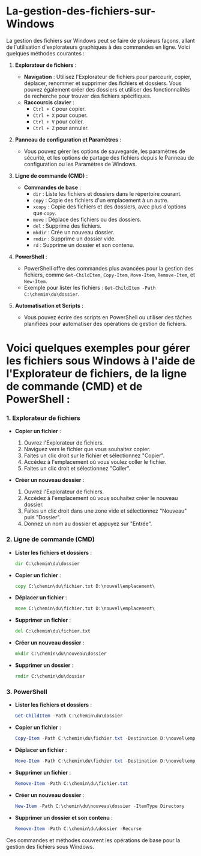 # La-gestion-des-fichiers-sur-Windows
La gestion des fichiers sur Windows peut se faire de plusieurs façons, allant de l'utilisation d'explorateurs graphiques à des commandes en ligne. Voici quelques méthodes courantes :

1. **Explorateur de fichiers** :
   - **Navigation** : Utilisez l'Explorateur de fichiers pour parcourir, copier, déplacer, renommer et supprimer des fichiers et dossiers. Vous pouvez également créer des dossiers et utiliser des fonctionnalités de recherche pour trouver des fichiers spécifiques.
   - **Raccourcis clavier** : 
     - `Ctrl + C` pour copier.
     - `Ctrl + X` pour couper.
     - `Ctrl + V` pour coller.
     - `Ctrl + Z` pour annuler.

2. **Panneau de configuration et Paramètres** :
   - Vous pouvez gérer les options de sauvegarde, les paramètres de sécurité, et les options de partage des fichiers depuis le Panneau de configuration ou les Paramètres de Windows.

3. **Ligne de commande (CMD)** :
   - **Commandes de base** :
     - `dir` : Liste les fichiers et dossiers dans le répertoire courant.
     - `copy` : Copie des fichiers d'un emplacement à un autre.
     - `xcopy` : Copie des fichiers et des dossiers, avec plus d'options que `copy`.
     - `move` : Déplace des fichiers ou des dossiers.
     - `del` : Supprime des fichiers.
     - `mkdir` : Crée un nouveau dossier.
     - `rmdir` : Supprime un dossier vide.
     - `rd` : Supprime un dossier et son contenu.

4. **PowerShell** :
   - PowerShell offre des commandes plus avancées pour la gestion des fichiers, comme `Get-ChildItem`, `Copy-Item`, `Move-Item`, `Remove-Item`, et `New-Item`.
   - Exemple pour lister les fichiers : `Get-ChildItem -Path C:\chemin\du\dossier`.

5. **Automatisation et Scripts** :
   - Vous pouvez écrire des scripts en PowerShell ou utiliser des tâches planifiées pour automatiser des opérations de gestion de fichiers.



# Voici quelques exemples pour gérer les fichiers sous Windows à l'aide de l'Explorateur de fichiers, de la ligne de commande (CMD) et de PowerShell :

### 1. **Explorateur de fichiers**

- **Copier un fichier** :
  1. Ouvrez l'Explorateur de fichiers.
  2. Naviguez vers le fichier que vous souhaitez copier.
  3. Faites un clic droit sur le fichier et sélectionnez "Copier".
  4. Accédez à l'emplacement où vous voulez coller le fichier.
  5. Faites un clic droit et sélectionnez "Coller".

- **Créer un nouveau dossier** :
  1. Ouvrez l'Explorateur de fichiers.
  2. Accédez à l'emplacement où vous souhaitez créer le nouveau dossier.
  3. Faites un clic droit dans une zone vide et sélectionnez "Nouveau" puis "Dossier".
  4. Donnez un nom au dossier et appuyez sur "Entrée".

### 2. **Ligne de commande (CMD)**

- **Lister les fichiers et dossiers** :
  ```cmd
  dir C:\chemin\du\dossier
  ```

- **Copier un fichier** :
  ```cmd
  copy C:\chemin\du\fichier.txt D:\nouvel\emplacement\
  ```

- **Déplacer un fichier** :
  ```cmd
  move C:\chemin\du\fichier.txt D:\nouvel\emplacement\
  ```

- **Supprimer un fichier** :
  ```cmd
  del C:\chemin\du\fichier.txt
  ```

- **Créer un nouveau dossier** :
  ```cmd
  mkdir C:\chemin\du\nouveau\dossier
  ```

- **Supprimer un dossier** :
  ```cmd
  rmdir C:\chemin\du\dossier
  ```

### 3. **PowerShell**

- **Lister les fichiers et dossiers** :
  ```powershell
  Get-ChildItem -Path C:\chemin\du\dossier
  ```

- **Copier un fichier** :
  ```powershell
  Copy-Item -Path C:\chemin\du\fichier.txt -Destination D:\nouvel\emplacement\
  ```

- **Déplacer un fichier** :
  ```powershell
  Move-Item -Path C:\chemin\du\fichier.txt -Destination D:\nouvel\emplacement\
  ```

- **Supprimer un fichier** :
  ```powershell
  Remove-Item -Path C:\chemin\du\fichier.txt
  ```

- **Créer un nouveau dossier** :
  ```powershell
  New-Item -Path C:\chemin\du\nouveau\dossier -ItemType Directory
  ```

- **Supprimer un dossier et son contenu** :
  ```powershell
  Remove-Item -Path C:\chemin\du\dossier -Recurse
  ```

Ces commandes et méthodes couvrent les opérations de base pour la gestion des fichiers sous Windows.

